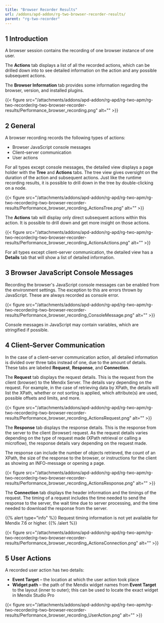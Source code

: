 ```yaml
---
title: "Browser Recorder Results"
url: /addons/apd-addon/rg-two-browser-recorder-results/
parent: "rg-two-recorder"
---
```


## 1 Introduction

A browser session contains the recording of one browser instance of one user.

The **Actions** tab displays a list of all the recorded actions, which can be drilled down into to see detailed information on the action and any possible subsequent actions.

The **Browser Information** tab provides some information regarding the browser, version, and installed plugins.

{{< figure src="/attachments/addons/apd-addon/rg-apd/rg-two-apm/rg-two-recorder/rg-two-browser-recorder-results/Performance_browser_recording.png" alt="" >}}

## 2 General

A browser recording records the following types of actions:

* Browser JavaScript console messages
* Client–server communication
* User actions

For all types except console messages, the detailed view displays a page holder with the **Tree** and **Actions** tabs. The tree view gives oversight on the duration of the action and subsequent actions. Just like the runtime recording results, it is possible to drill down in the tree by double-clicking on a node.

{{< figure src="/attachments/addons/apd-addon/rg-apd/rg-two-apm/rg-two-recorder/rg-two-browser-recorder-results/Performance_browser_recording_ActionsTree.png" alt="" >}}

The **Actions** tab will display only direct subsequent actions within this action. It is possible to drill down and get more insight on those actions.

{{< figure src="/attachments/addons/apd-addon/rg-apd/rg-two-apm/rg-two-recorder/rg-two-browser-recorder-results/Performance_browser_recording_ActionsActions.png" alt="" >}}

For all types except client–server communication, the detailed view has a **Details** tab that will show a list of detailed information.

## 3 Browser JavaScript Console Messages

Recording the browser's JavaScript console messages can be enabled from the environment settings. The exception to this are errors thrown by JavaScript. These are always recorded as console error.

{{< figure src="/attachments/addons/apd-addon/rg-apd/rg-two-apm/rg-two-recorder/rg-two-browser-recorder-results/Performance_browser_recording_ConsoleMessage.png" alt="" >}}

Console messages in JavaScript may contain variables, which are stringified if possible. 

## 4 Client–Server Communication

In the case of a client–server communication action, all detailed information is divided over three tabs instead of one, due to the amount of details. These tabs are labeled **Request**, **Response**, and **Connection**.

The **Request** tab displays the request details. This is the request from the client (browser) to the Mendix Server. The details vary depending on the request. For example, in the case of retrieving data by XPath, the details will list the XPath, whether or not sorting is applied, which attribute(s) are used, possible offsets and limits, and more.

{{< figure src="/attachments/addons/apd-addon/rg-apd/rg-two-apm/rg-two-recorder/rg-two-browser-recorder-results/Performance_browser_recording_ActionsRequest.png" alt="" >}}

The **Response** tab displays the response details. This is the response from the server to the client (browser) request. As the request details varies depending on the type of request made (XPath retrieval or calling a microflow), the response details vary depending on the request made.

The response can include the number of objects retrieved, the count of an XPath, the size of the response to the browser, or instructions for the client as showing an INFO-message or opening a page.

{{< figure src="/attachments/addons/apd-addon/rg-apd/rg-two-apm/rg-two-recorder/rg-two-browser-recorder-results/Performance_browser_recording_ActionsResponse.png" alt="" >}}

The **Connection** tab displays the header information and the timings of the request. The timing of a request includes the time needed to send the response to the server, the wait time due to server processing, and the time needed to download the response from the server. 

{{% alert type="info" %}}
Request timing information is not yet available for Mendix 7.6 or higher.
{{% /alert %}}

{{< figure src="/attachments/addons/apd-addon/rg-apd/rg-two-apm/rg-two-recorder/rg-two-browser-recorder-results/Performance_browser_recording_ActionsConnection.png" alt="" >}}

## 5 User Actions

A recorded user action has two details:

* **Event Target** – the location at which the user action took place
* **Widget path** – the path of the Mendix widget names from **Event Target** to the layout (inner to outer); this can be used to locate the exact widget in Mendix Studio Pro

{{< figure src="/attachments/addons/apd-addon/rg-apd/rg-two-apm/rg-two-recorder/rg-two-browser-recorder-results/Performance_browser_recording_UserAction.png" alt="" >}}
